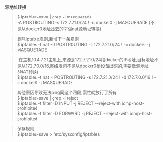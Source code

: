 源地址转换
> $ iptables-save | grep -i masquerade  
>-A POSTROUTING -s 172.7.21.0/24 ! -o docker0 -j MASQUERADE  (不是从docker0地址出去的才做nat源地址转换)

> 删除iptable规则,新增下一条规则  
> $ iptables -t nat -D POSTROUTING -s 172.7.21.0/24 ! -o docker0 -j MASQUERADE  

> (在主机10.4.7.21主机上,来源是172.7.21.0/24段docker的IP地址,目标地址不是从172.7.0.0/16,网络发包不是从docker0桥设备出网的,需要做源地址SNAT转换)  
> $ iptables -t nat -I POSTROUTING -s 172.7.21.0/24 ! -d 172.7.0.0/16 ! -o docker0 -j MASQUERADE  

> 其他原因导致无法ping同这个网段,索性就放行了所有  
> $ iptables-save | grep -i reject  
> $ iptables -t filter -D INPUT -j REJECT --reject-with icmp-host-prohibited  
> $ iptables -t filter -D FORWARD -j REJECT --reject-with icmp-host-prohibited


> 保存规则  
> $ iptables-save > /etc/sysconfig/iptables
